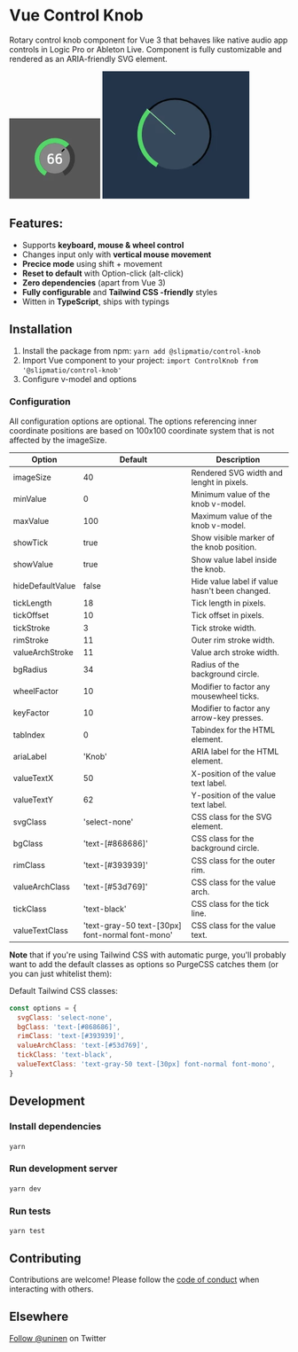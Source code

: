 # Vue Control Knob

Rotary control knob component for Vue 3 that behaves like native audio app controls in Logic Pro or Ableton Live. Component is fully customizable and rendered as an ARIA-friendly SVG element.

![Screenshot](src/assets/knob-screenshot.webp)
![Screenshot](src/assets/knob-screenshot2.webp)

## Features:

- Supports **keyboard, mouse & wheel control**
- Changes input only with **vertical mouse movement**
- **Precice mode** using shift + movement
- **Reset to default** with Option-click (alt-click)
- **Zero dependencies** (apart from Vue 3)
- **Fully configurable** and **Tailwind CSS -friendly** styles
- Witten in **TypeScript**, ships with typings

## Installation

1. Install the package from npm: `yarn add @slipmatio/control-knob`
1. Import Vue component to your project: `import ControlKnob from '@slipmatio/control-knob'`
2. Configure v-model and options

### Configuration

All configuration options are optional. The options referencing inner coordinate positions are based on 100x100 coordinate system that is not affected by the imageSize.

| Option | Default | Description |
| --- | --- | --- |
| imageSize | 40 | Rendered SVG width and lenght in pixels. |
| minValue | 0 | Minimum value of the knob v-model. |
| maxValue | 100 | Maximum value of the knob v-model. |
| showTick | true | Show visible marker of the knob position. |
| showValue | true | Show value label inside the knob. |
| hideDefaultValue | false | Hide value label if value hasn't been changed. |
| tickLength | 18 | Tick length in pixels. |
| tickOffset | 10 | Tick offset in pixels. |
| tickStroke | 3 | Tick stroke width. |
| rimStroke | 11 | Outer rim stroke width. |
| valueArchStroke | 11 | Value arch stroke width. |
| bgRadius | 34 | Radius of the background circle. |
| wheelFactor | 10 | Modifier to factor any mousewheel ticks. |
| keyFactor | 10 | Modifier to factor any arrow-key presses. |
| tabIndex | 0 | Tabindex for the HTML element. |
| ariaLabel | 'Knob' | ARIA label for the HTML element. |
| valueTextX | 50 | X-position of the value text label. |
| valueTextY | 62 | Y-position of the value text label. |
| svgClass | 'select-none' | CSS class for the SVG element. |
| bgClass | 'text-[#868686]' | CSS class for the background circle. |
| rimClass | 'text-[#393939]' | CSS class for the outer rim. |
| valueArchClass | 'text-[#53d769]' | CSS class for the value arch. |
| tickClass | 'text-black' | CSS class for the tick line. |
| valueTextClass | 'text-gray-50 text-[30px] font-normal font-mono' | CSS class for the value text. |


**Note** that if you're using Tailwind CSS with automatic purge, you'll probably want to add the default classes as options so PurgeCSS catches them (or you can just whitelist them):

Default Tailwind CSS classes:

```js
const options = {
  svgClass: 'select-none',
  bgClass: 'text-[#868686]',
  rimClass: 'text-[#393939]',
  valueArchClass: 'text-[#53d769]',
  tickClass: 'text-black',
  valueTextClass: 'text-gray-50 text-[30px] font-normal font-mono',
}
```
## Development

### Install dependencies

`yarn`

### Run development server

`yarn dev`

### Run tests

`yarn test`

## Contributing

Contributions are welcome! Please follow the [code of conduct](https://www.contributor-covenant.org/version/2/0/code_of_conduct/) when interacting with others.

## Elsewhere

[Follow @uninen](https://twitter.com/uninen) on Twitter